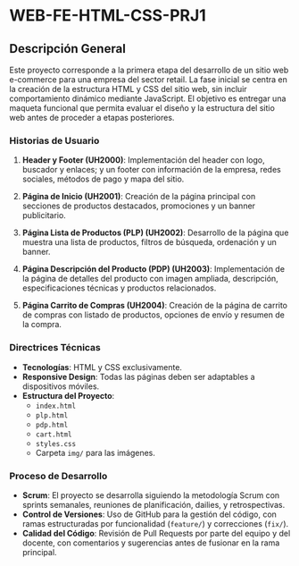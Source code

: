 # WEB-FE-HTML-CSS-PRJ1

## Descripción General

Este proyecto corresponde a la primera etapa del desarrollo de un sitio web e-commerce para una empresa del sector retail. La fase inicial se centra en la creación de la estructura HTML y CSS del sitio web, sin incluir comportamiento dinámico mediante JavaScript. El objetivo es entregar una maqueta funcional que permita evaluar el diseño y la estructura del sitio web antes de proceder a etapas posteriores.

### Historias de Usuario

1. **Header y Footer (UH2000)**: Implementación del header con logo, buscador y enlaces; y un footer con información de la empresa, redes sociales, métodos de pago y mapa del sitio.

2. **Página de Inicio (UH2001)**: Creación de la página principal con secciones de productos destacados, promociones y un banner publicitario.

3. **Página Lista de Productos (PLP) (UH2002)**: Desarrollo de la página que muestra una lista de productos, filtros de búsqueda, ordenación y un banner.

4. **Página Descripción del Producto (PDP) (UH2003)**: Implementación de la página de detalles del producto con imagen ampliada, descripción, especificaciones técnicas y productos relacionados.

5. **Página Carrito de Compras (UH2004)**: Creación de la página de carrito de compras con listado de productos, opciones de envío y resumen de la compra.

### Directrices Técnicas

- **Tecnologías**: HTML y CSS exclusivamente.
- **Responsive Design**: Todas las páginas deben ser adaptables a dispositivos móviles.
- **Estructura del Proyecto**:
  - `index.html`
  - `plp.html`
  - `pdp.html`
  - `cart.html`
  - `styles.css`
  - Carpeta `img/` para las imágenes.

### Proceso de Desarrollo

- **Scrum**: El proyecto se desarrolla siguiendo la metodología Scrum con sprints semanales, reuniones de planificación, dailies, y retrospectivas.
- **Control de Versiones**: Uso de GitHub para la gestión del código, con ramas estructuradas por funcionalidad (`feature/`) y correcciones (`fix/`).
- **Calidad del Código**: Revisión de Pull Requests por parte del equipo y del docente, con comentarios y sugerencias antes de fusionar en la rama principal.

